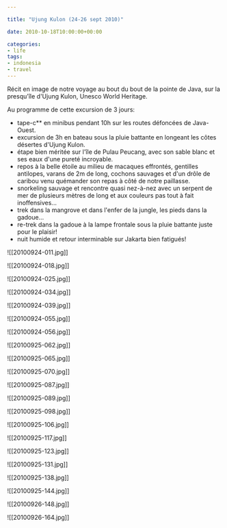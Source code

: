 ```yaml
---

title: "Ujung Kulon (24-26 sept 2010)"

date: 2010-10-18T10:00:00+00:00

categories: 
- life
tags:
- indonesia
- travel 
---
```


Récit en image de notre voyage au bout du bout de la pointe de Java, sur la presqu'île d'Ujung Kulon, Unesco World Heritage.

Au programme de cette excursion de 3 jours:
-   tape-c\*\* en minibus pendant 10h sur les routes défoncées de Java-Ouest.
-  excursion de 3h en bateau sous la pluie battante en longeant les côtes désertes d'Ujung Kulon.
-   étape bien méritée sur l'île de Pulau Peucang, avec son sable blanc et ses eaux d'une pureté incroyable.
-   repos à la belle étoile au milieu de macaques effrontés, gentilles antilopes, varans de 2m de long, cochons sauvages et d'un drôle de caribou venu quémander son repas à côté de notre paillasse.
-   snorkeling sauvage et rencontre quasi nez-à-nez avec un serpent de mer de plusieurs mètres de long et aux couleurs pas tout à fait inoffensives...
-   trek dans la mangrove et dans l'enfer de la jungle, les pieds dans la gadoue...
-   re-trek dans la gadoue à la lampe frontale sous la pluie battante juste pour le plaisir!
-   nuit humide et retour interminable sur Jakarta bien fatigués!

![[20100924-011.jpg]]

![[20100924-018.jpg]]

![[20100924-025.jpg]]

![[20100924-034.jpg]]

![[20100924-039.jpg]]

![[20100924-055.jpg]]

![[20100924-056.jpg]]

![[20100925-062.jpg]]

![[20100925-065.jpg]]

![[20100925-070.jpg]]

![[20100925-087.jpg]]

![[20100925-089.jpg]]

![[20100925-098.jpg]]

![[20100925-106.jpg]]

![[20100925-117.jpg]]

![[20100925-123.jpg]]

![[20100925-131.jpg]]

![[20100925-138.jpg]]

![[20100925-144.jpg]]

![[20100926-148.jpg]]

![[20100926-164.jpg]]